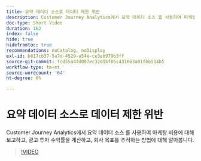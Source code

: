 ```yaml
---
title: 요약 데이터 소스로 데이터 제한 위반
description: Customer Journey Analytics에서 요약 데이터 소스 를 사용하여 마케팅 비용에 대해 보고하고, 광고 투자 수익률을 계산하고, 회사 목표를 추적하는 방법에 대해 알아봅니다.
doc-type: Short Video
duration: 162
index: false
hide: true
hidefromtoc: true
recommendations: noCatalog, noDisplay
exl-id: b817cb37-5a7d-4529-a54e-ce3ab979b3ff
source-git-commit: fcd55a4fd007ec32d1bf05c431663a01fbb534b5
workflow-type: tm+mt
source-wordcount: '64'
ht-degree: 0%

---
```


# 요약 데이터 소스로 데이터 제한 위반

Customer Journey Analytics에서 요약 데이터 소스 를 사용하여 마케팅 비용에 대해 보고하고, 광고 투자 수익률을 계산하고, 회사 목표를 추적하는 방법에 대해 알아봅니다.

<!-- 72_S103_3442450_161_breaking-data-limits-with-summary-data-sources -->
>[!VIDEO](https://video.tv.adobe.com/v/3458347/?learn=on&enablevpops=true)
